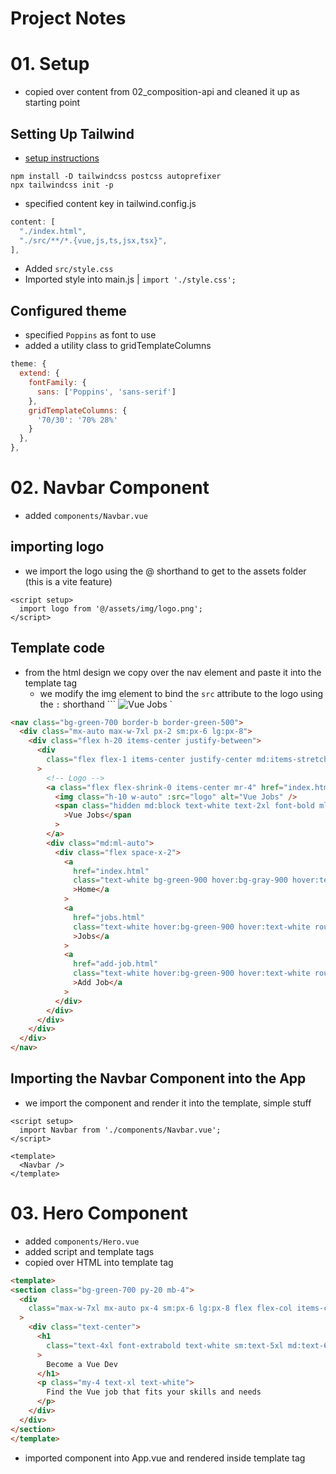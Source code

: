 # Project Notes

# 01. Setup
- copied over content from 02_composition-api and cleaned it up as starting point

## Setting Up Tailwind
- [setup instructions](https://tailwindcss.com/docs/guides/vite#vue)
``` shell 
npm install -D tailwindcss postcss autoprefixer
npx tailwindcss init -p
```

- specified content key in tailwind.config.js
``` js tailwind.config.js
content: [
  "./index.html",
  "./src/**/*.{vue,js,ts,jsx,tsx}",
],
```
- Added `src/style.css`
- Imported style into main.js | `import './style.css';`

## Configured theme
- specified `Poppins` as font to use
- added a utility class to gridTemplateColumns
```js tailwind.config.js
theme: {
  extend: {
    fontFamily: {
      sans: ['Poppins', 'sans-serif']
    },
    gridTemplateColumns: {
      '70/30': '70% 28%'
    }
  },
},
```

# 02. Navbar Component
- added `components/Navbar.vue`

## importing logo
- we import the logo using the @ shorthand to get to the assets folder (this is a vite feature)
```vue components/Navbar.vue
<script setup>
  import logo from '@/assets/img/logo.png';
</script>
```

## Template code
- from the html design we copy over the nav element and paste it into the template tag
  - we modify the img element to bind the `src` attribute to the logo using the `:` shorthand
  ``` <img class="h-10 w-auto" :src="logo" alt="Vue Jobs" /> `
```HTML Navbar.vue
<nav class="bg-green-700 border-b border-green-500">
  <div class="mx-auto max-w-7xl px-2 sm:px-6 lg:px-8">
    <div class="flex h-20 items-center justify-between">
      <div
        class="flex flex-1 items-center justify-center md:items-stretch md:justify-start"
      >
        <!-- Logo -->
        <a class="flex flex-shrink-0 items-center mr-4" href="index.html">
          <img class="h-10 w-auto" :src="logo" alt="Vue Jobs" />
          <span class="hidden md:block text-white text-2xl font-bold ml-2"
            >Vue Jobs</span
          >
        </a>
        <div class="md:ml-auto">
          <div class="flex space-x-2">
            <a
              href="index.html"
              class="text-white bg-green-900 hover:bg-gray-900 hover:text-white rounded-md px-3 py-2"
              >Home</a
            >
            <a
              href="jobs.html"
              class="text-white hover:bg-green-900 hover:text-white rounded-md px-3 py-2"
              >Jobs</a
            >
            <a
              href="add-job.html"
              class="text-white hover:bg-green-900 hover:text-white rounded-md px-3 py-2"
              >Add Job</a
            >
          </div>
        </div>
      </div>
    </div>
  </div>
</nav>
```

## Importing the Navbar Component into the App
- we import the component and render it into the template, simple stuff
```vue App.vue
<script setup>
  import Navbar from './components/Navbar.vue';
</script>

<template>
  <Navbar />
</template>
```

# 03. Hero Component
- added `components/Hero.vue`
- added script and template tags
- copied over HTML into template tag
``` HTML Hero.vue
<template>
<section class="bg-green-700 py-20 mb-4">
  <div
    class="max-w-7xl mx-auto px-4 sm:px-6 lg:px-8 flex flex-col items-center"
  >
    <div class="text-center">
      <h1
        class="text-4xl font-extrabold text-white sm:text-5xl md:text-6xl"
      >
        Become a Vue Dev
      </h1>
      <p class="my-4 text-xl text-white">
        Find the Vue job that fits your skills and needs
      </p>
    </div>
  </div>
</section>
</template>
```
- imported component into App.vue and rendered inside template tag


